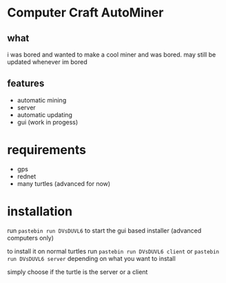 # Computer Craft AutoMiner

## what
i was bored and wanted to make a cool miner and was bored. may still be updated whenever im bored

## features

- automatic mining
- server
- automatic updating
- gui (work in progess)

# requirements

- gps
- rednet
- many turtles (advanced for now)

# installation

run `pastebin run DVsDUVL6` to start the gui based installer (advanced computers only)

to install it on normal turtles run `pastebin run DVsDUVL6 client` or `pastebin run DVsDUVL6 server` depending on what you want to install

simply choose if the turtle is the server or a client
